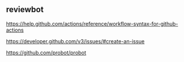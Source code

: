 ## reviewbot

https://help.github.com/actions/reference/workflow-syntax-for-github-actions

https://developer.github.com/v3/issues/#create-an-issue

https://github.com/probot/probot
